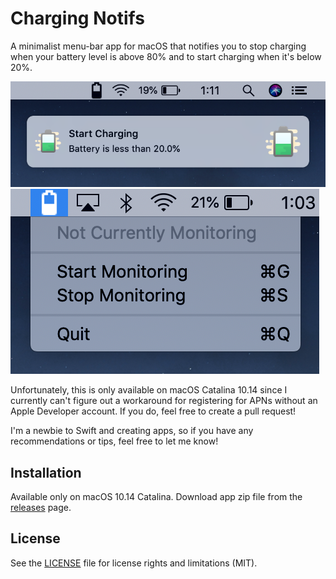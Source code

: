# Charging Notifs
A minimalist menu-bar app for macOS that notifies you to stop charging when your battery level is above 80% and to start charging when it's below 20%.

![App Screenshot](ChargingNotifs.png)
![App Menu Screenshot](AppMenu.png)

Unfortunately, this is only available on macOS Catalina 10.14 since I currently can't figure out a workaround for registering for APNs without an Apple Developer account. If you do, feel free to create a pull request!

I'm a newbie to Swift and creating apps, so if you have any recommendations or tips, feel free to let me know!

## Installation
Available only on macOS 10.14 Catalina.
Download app zip file from the [releases][dl-link] page.

## License
See the [LICENSE](LICENSE.md) file for license rights and limitations (MIT).

[dl-link]: 
	https://github.com/carolz19/charging-notifs/releases
